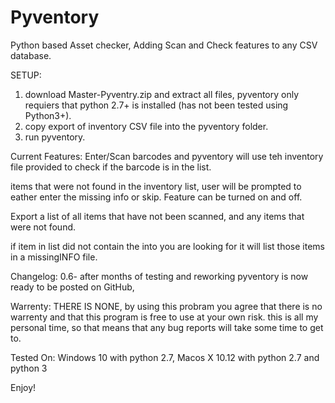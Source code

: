 # Pyventory
Python based Asset checker, Adding Scan and Check features to any CSV database.

SETUP:
1. download Master-Pyventry.zip and extract all files, pyventory only requiers that python 2.7+ is installed (has not been tested using Python3+).
2. copy export of inventory CSV file into the pyventory folder.
3. run pyventory.

Current Features:
Enter/Scan barcodes and pyventory will use teh inventory file provided to check if the barcode is in the list. 

items that were not found in the inventory list, user will be prompted to eather enter the missing info or skip.
    Feature can be turned on and off.

Export a list of all items that have not been scanned, and any items that were not found. 

if item in list did not contain the into you are looking for it will list those items in a missingINFO file.

Changelog:
0.6- after months of testing and reworking pyventory is now ready to be posted on GitHub,


Warrenty:
THERE IS NONE, by using this probram you agree that there is no warrenty and that this program is free to use at your own risk.
this is all my personal time, so that means that any bug reports will take some time to get to. 

Tested On:
Windows 10 with python 2.7,
Macos X 10.12 with python 2.7 and python 3

Enjoy!
